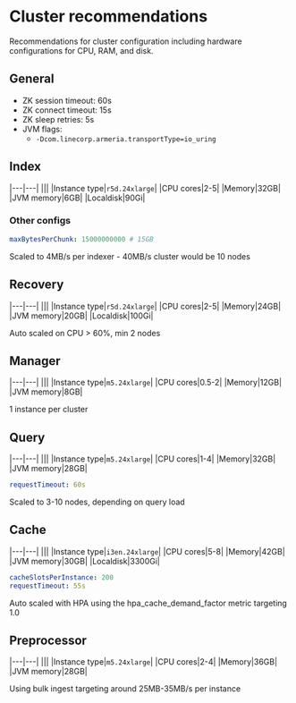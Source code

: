 # Cluster recommendations

Recommendations for cluster configuration including hardware configurations for CPU, RAM, and disk.

## General
* ZK session timeout: 60s
* ZK connect timeout: 15s
* ZK sleep retries: 5s
* JVM flags:
    * `-Dcom.linecorp.armeria.transportType=io_uring `

## Index
|---|---|
|||
|Instance type|`r5d.24xlarge`|
|CPU cores|2-5|
|Memory|32GB|
|JVM memory|6GB|
|Localdisk|90Gi|

### Other configs
```yaml
maxBytesPerChunk: 15000000000 # 15GB
```
Scaled to 4MB/s per indexer - 40MB/s cluster would be 10 nodes

## Recovery
|---|---|
|||
|Instance type|`r5d.24xlarge`|
|CPU cores|2-5|
|Memory|24GB|
|JVM memory|20GB|
|Localdisk|100Gi|

Auto scaled on CPU > 60%, min 2 nodes

## Manager
|---|---|
|||
|Instance type|`m5.24xlarge`|
|CPU cores|0.5-2|
|Memory|12GB|
|JVM memory|8GB|

1 instance per cluster

## Query
|---|---|
|||
|Instance type|`m5.24xlarge`|
|CPU cores|1-4|
|Memory|32GB|
|JVM memory|28GB|

```yaml
requestTimeout: 60s
```
Scaled to 3-10 nodes, depending on query load

## Cache
|---|---|
|||
|Instance type|`i3en.24xlarge`|
|CPU cores|5-8|
|Memory|42GB|
|JVM memory|30GB|
|Localdisk|3300Gi|

```yaml
cacheSlotsPerInstance: 200
requestTimeout: 55s
```

Auto scaled with HPA using the hpa_cache_demand_factor metric targeting 1.0

## Preprocessor
|---|---|
|||
|Instance type|`m5.24xlarge`|
|CPU cores|2-4|
|Memory|36GB|
|JVM memory|28GB|

Using bulk ingest targeting around 25MB-35MB/s per instance